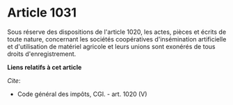 # Article 1031

Sous réserve des dispositions de l'article 1020, les actes, pièces et écrits de toute nature, concernant les sociétés
coopératives d'insémination artificielle et d'utilisation de matériel agricole et leurs unions sont exonérés de tous droits
d'enregistrement.

**Liens relatifs à cet article**

_Cite_:

  - Code général des impôts, CGI. - art. 1020 (V)
